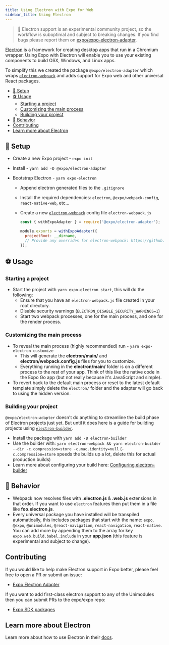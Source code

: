 ```yaml
---
title: Using Electron with Expo for Web
sidebar_title: Using Electron
---
```


> 🚨 Electron support is an experimental community project, so the workflow is suboptimal and subject to breaking changes. If you find bugs please report them on [expo/expo-electron-adapter](https://github.com/expo/expo-electron-adapter/issues).

[Electron][electron] is a framework for creating desktop apps that run in a Chromium wrapper. Using Expo with Electron will enable you to use your existing components to build OSX, Windows, and Linux apps.

To simplify this we created the package `@expo/electron-adapter` which wraps [`electron-webpack`][electron-webpack] and adds support for Expo web and other universal React packages.

- [🏁 Setup](#-setup)
- [⚽️ Usage](#️-usage)
  - [Starting a project](#starting-a-project)
  - [Customizing the main process](#customizing-the-main-process)
  - [Building your project](#building-your-project)
- [🧸 Behavior](#-behavior)
- [Contributing](#contributing)
- [Learn more about Electron](#learn-more-about-electron)

## 🏁 Setup

- Create a new Expo project - `expo init`
- Install - `yarn add -D @expo/electron-adapter`
- Bootstrap Electron - `yarn expo-electron`

  - Append electron generated files to the `.gitignore`
  - Install the required dependencies: `electron`, `@expo/webpack-config`, `react-native-web`, etc...
  - Create a new [`electron-webpack`][electron-webpack] config file
    `electron-webpack.js`

    ```js
    const { withExpoAdapter } = require('@expo/electron-adapter');

    module.exports = withExpoAdapter({
      projectRoot: __dirname,
      // Provide any overrides for electron-webpack: https://github.com/electron-userland/electron-webpack/blob/master/docs/en/configuration.md
    });
    ```

## ⚽️ Usage

### Starting a project

- Start the project with `yarn expo-electron start`, this will do the following:
  - Ensure that you have an `electron-webpack.js` file created in your root directory.
  - Disable security warnings (`ELECTRON_DISABLE_SECURITY_WARNINGS=1`)
  - Start two webpack processes, one for the main process, and one for the render process.

### Customizing the main process

- To reveal the main process (highly recommended) run - `yarn expo-electron customize`
  - This will generate the **electron/main/** and **electron/webpack.config.js** files for you to customize.
  - Everything running in the **electron/main/** folder is on a different process to the rest of your app. Think of this like the native code in the Expo Go app (but not really because it's JavaScript and simple).
- To revert back to the default main process or reset to the latest default template simply delete the `electron/` folder and the adapter will go back to using the hidden version.

### Building your project

`@expo/electron-adapter` doesn't do anything to streamline the build phase of Electron projects just yet. But until it does here is a guide for building projects using [`electron-builder`][electron-builder].

- Install the package with `yarn add -D electron-builder`
- Use the builder with: `yarn electron-webpack && yarn electron-builder --dir -c.compression=store -c.mac.identity=null` (`-c.compression=store` speeds the builds up a lot, delete this for actual production builds)
- Learn more about configuring your build here: [Configuring electron-builder][electron-builder-config]

## 🧸 Behavior

- Webpack now resolves files with **.electron.js** & **.web.js** extensions in that order. If you want to use `electron` features then put them in a file like **foo.electron.js**.
- Every universal package you have installed will be transpiled automatically, this includes packages that start with the name: `expo`, `@expo`, `@unimodules`, `@react-navigation`, `react-navigation`, `react-native`. You can add more by appending them to the array for key `expo.web.build.babel.include` in your **app.json** (this feature is experimental and subject to change).

## Contributing

If you would like to help make Electron support in Expo better, please feel free to open a PR or submit an issue:

- [Expo Electron Adapter](https://github.com/expo/expo-electron-adapter)

If you want to add first-class electron support to any of the Unimodules then you can submit PRs to the expo/expo repo:

- [Expo SDK packages][expo-packages]

## Learn more about Electron

Learn more about how to use Electron in their [docs][electron-docs].

[expo-packages]: https://github.com/expo/expo/tree/main/packages
[electron]: https://electronjs.org/
[electron-docs]: https://electronjs.org/docs/
[electron-builder]: https://www.electron.build/
[electron-webpack]: https://github.com/electron-userland/electron-webpack
[electron-builder-config]: https://www.electron.build/configuration/configuration
